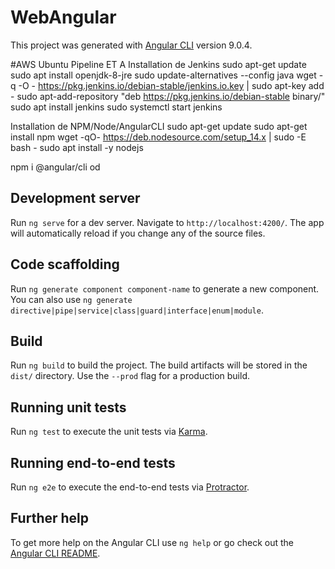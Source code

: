 # WebAngular

This project was generated with [Angular CLI](https://github.com/angular/angular-cli) version 9.0.4.

#AWS Ubuntu Pipeline
ET A
Installation de Jenkins 
sudo apt-get update
sudo apt install openjdk-8-jre
sudo update-alternatives --config java
wget -q -O - https://pkg.jenkins.io/debian-stable/jenkins.io.key | sudo apt-key add -
sudo apt-add-repository "deb https://pkg.jenkins.io/debian-stable binary/"
sudo apt install jenkins
sudo systemctl start jenkins

Installation de NPM/Node/AngularCLI
sudo apt-get update
sudo apt-get install npm
wget -qO- https://deb.nodesource.com/setup_14.x | sudo -E bash -
sudo apt install -y nodejs

npm i @angular/cli
od

## Development server

Run `ng serve` for a dev server. Navigate to `http://localhost:4200/`. The app will automatically reload if you change any of the source files.

## Code scaffolding

Run `ng generate component component-name` to generate a new component. You can also use `ng generate directive|pipe|service|class|guard|interface|enum|module`.

## Build

Run `ng build` to build the project. The build artifacts will be stored in the `dist/` directory. Use the `--prod` flag for a production build.

## Running unit tests

Run `ng test` to execute the unit tests via [Karma](https://karma-runner.github.io).

## Running end-to-end tests

Run `ng e2e` to execute the end-to-end tests via [Protractor](http://www.protractortest.org/).

## Further help

To get more help on the Angular CLI use `ng help` or go check out the [Angular CLI README](https://github.com/angular/angular-cli/blob/master/README.md).
